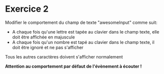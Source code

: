 Exercice 2
==========

Modifier le comportement du champ de texte "awesomeInput" comme suit:

* A chaque fois qu'une lettre est tapée au clavier dans le champ texte, elle doit être affichée en majuscule
* A chaque fois qu'un nombre est tapé au clavier dans le champ texte, il doit être ignoré et ne pas s'afficher

Tous les autres caractères doivent s'afficher normalement

**Attention au comportement par défaut de l'évènement à écouter !**
